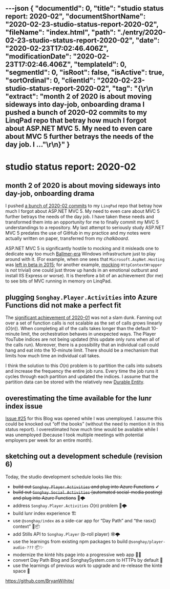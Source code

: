 ---json
{
  "documentId": 0,
  "title": "studio status report: 2020-02",
  "documentShortName": "2020-02-23-studio-status-report-2020-02",
  "fileName": "index.html",
  "path": "./entry/2020-02-23-studio-status-report-2020-02",
  "date": "2020-02-23T17:02:46.406Z",
  "modificationDate": "2020-02-23T17:02:46.406Z",
  "templateId": 0,
  "segmentId": 0,
  "isRoot": false,
  "isActive": true,
  "sortOrdinal": 0,
  "clientId": "2020-02-23-studio-status-report-2020-02",
  "tag": "{\r\n  \"extract\": \"month 2 of 2020 is about moving sideways into day-job, onboarding drama I pushed a bunch of 2020-02 commits to my LinqPad repo that betray how much I forgot about ASP.NET MVC 5. My need to even care about MVC 5 further betrays the needs of the day job. I …\"\r\n}"
}
---

# studio status report: 2020-02

## month 2 of 2020 is about moving sideways into day-job, onboarding drama

I pushed [a bunch of 2020-02 commits](https://github.com/BryanWilhite/LinqPad/graphs/commit-activity) to my `LinqPad` repo that betray how much I forgot about ASP.NET MVC 5. My need to even care about MVC 5 further betrays the needs of the day job. I have taken these needs and transformed them into an opportunity for me to finally commit my MVC 5 understandings to a repository. My last attempt to seriously study ASP.NET MVC 5 predates the use of GitHub in my practice and my notes were actually written on paper, transferred from my _chalkboard_.

ASP.NET MVC 5 is significantly hostile to mocking and it misleads one to dedicate way too much [Ballmer-era](https://www.theguardian.com/technology/2013/aug/23/microsoft-ceo-steve-ballmer-critics) Windows infrastructure just to play around with it. (For example, when one sees that `Microsoft.AspNet.Hosting` was [left in beta in 2015](https://www.nuget.org/packages/Microsoft.AspNet.Hosting/1.0.0-beta7); for another example, [mocking](https://github.com/BryanWilhite/LinqPad/blob/master/Queries/funkyKB/ASP.NET%20MVC%20-%20Model%20binding%20with%20JsonValueProvider%20and%20Moq.linq#L44) `HttpContextWrapper` is _not_ trivial) one could just throw up hands in an emotional outburst and install IIS Express or worse). It is therefore a bit of an achievement (for me) to see bits of MVC running in memory on LinqPad.

## plugging `Songhay.Player.Activities` into Azure Functions did not make a perfect fit

The [significant achievement of 2020-01](http://songhayblog.azurewebsites.net/entry/2020-02-08-studio-status-report-2020-01/) was not a slam dunk. Fanning out over a set of function calls is not scalable as the set of calls grows linearly (_O_(_n_)). When completing all of the calls takes longer than the default 10-minute limit, the orchestration behaves in unexpected ways. The Player YouTube indices are not being updated (this update only runs when all of the calls run). Moreover, there is a possibility that an individual call could hang and eat into the 10-minute limit. There should be a mechanism that limits how much time an individual call takes.

I think the solution to this _O_(_n_) problem is to partition the calls into subsets and increase the frequency the entire job runs. Every time the job runs it cycles through each partition and updated the indices. I assume that the partition data can be stored with the relatively new [Durable Entity](https://docs.microsoft.com/en-us/azure/azure-functions/durable/durable-functions-entities?tabs=csharp).

## overestimating the time available for the lunr index issue

[Issue #25](https://github.com/BryanWilhite/Blog/issues/25) for this Blog was opened while I was unemployed. I assume this could be knocked out “off the books” (without the need to mention it in this status report). I overestimated how much time would be available while I was unemployed (because I took multiple meetings with potential employers per week for an entire month).

## sketching out a development schedule (revision 6)

Today, the studio development schedule looks like this:

* ~~build out `Songhay.Player.Activities` and plug into Azure Functions~~ ✔
* ~~build out `Songhay.Social.Activities` (automated social-media posting) and plug into Azure Functions~~ 🤖🌩
* address `Songhay.Player.Activities` _O_(_n_) problem 🤖🌩
* build lunr index experience 🏗
* use `@songhay/index` as a side-car app for “Day Path” and “the rasx() context” 🚛📦
* add Stills API to `Songhay.Player` (b-roll player) 🕸🌩
* use the learnings from existing npm packages to build `@songhay/player-audio-???` 📦✨
* modernize the kinté hits page into a progressive web app 💄✨
* convert Day Path Blog and SonghaySystem.com to HTTPs by default 🔐
* use the learnings of previous work to upgrade and re-release the kinté space 🚀

<https://github.com/BryanWilhite/>
